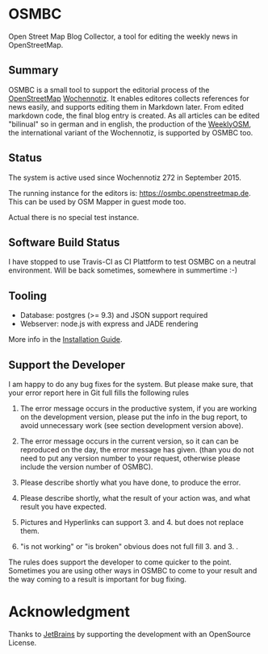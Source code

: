 # OSMBC

Open Street Map Blog Collector, a tool for editing the weekly news in OpenStreetMap.


## Summary

OSMBC is a small tool to support the editorial process of the [OpenStreetMap]&nbsp;[Wochennotiz]. It enables editores collects references for news easily, and supports editing them in Markdown later. From edited markdown code, the final blog entry is created. As all articles can be edited "bilinual" so in german and in english, the production of the [WeeklyOSM], the international variant of the Wochennotiz, is supported by OSMBC too.


[OpenStreetMap]: http://www.openstreetmap.org
[Wochennotiz]: http://blog.openstreetmap.de
[WeeklyOSM]: http://www.weeklyosm.eu/


## Status 

The system is active used since Wochennotiz 272 in September 2015. 

The running instance for the editors is: https://osmbc.openstreetmap.de. This can be used by 
OSM Mapper in guest mode too.

Actual there is no special test instance.

## Software Build Status

I have stopped to use Travis-CI as CI Plattform to test OSMBC on a neutral environment. Will be back sometimes, somewhere in summertime :-)

## Tooling

* Database: postgres (>= 9.3) and JSON support required
* Webserver: node.js with express and JADE rendering

More info in the [Installation Guide](Install_Guide.md).


## Support the Developer

I am happy to do any bug fixes for the system. But please make sure, that your error report here in Git full fills the following rules

1. The error message occurs in the productive system, if you are working on the development version, please put the info in the bug report, to avoid unnecessary work (see section development version above).

2. The error message occurs in the current version, so it can can be reproduced on the day, the error message has given. (than you do not need to put any version number to your request, otherwise please include the version number of OSMBC).

3. Please describe shortly what you have done, to produce the error.

4. Please describe shortly, what the result of your action was, and what result you have expected.

5. Pictures and Hyperlinks can support 3. and 4. but does not replace them.

6. "is not working" or "is broken" obvious does not full fill 3. and 3. .

The rules does support the developer to come quicker to the point. Sometimes you are using other ways in OSMBC to come to your result and the way coming to a result is important for bug fixing.

# Acknowledgment

Thanks to [JetBrains](https://www.jetbrains.com) by supporting the development with an OpenSource License.

